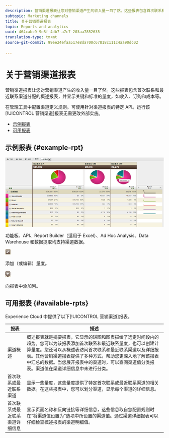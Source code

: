```yaml
---
description: 营销渠道报表让您对营销渠道产生的收入量一目了然。这些报表包含首次联系和最近联系渠道分配的概述报表，并显示关键和标准的量度，如收入、订购和成本等。
subtopic: Marketing channels
title: 关于营销渠道报表
topic: Reports and analytics
uuid: 464cabc9-9e8f-4db7-a7c7-203aa7852635
translation-type: tm+mt
source-git-commit: 99ee24efaa517e8da700c67818c111c4aa90dc02

---
```



# 关于营销渠道报表

营销渠道报表让您对营销渠道产生的收入量一目了然。这些报表包含首次联系和最近联系渠道分配的概述报表，并显示关键和标准的量度，如收入、订购和成本等。

在管理工具中配置渠道定义规则。可使用针对渠道报表的特定 API。运行该[!UICONTROL 营销渠道]报表无需更改外部实施。

* [示例报表](/help/components/c-marketing-channels/c-overview.md)
* [可用报表](/help/components/c-marketing-channels/c-overview.md)

## 示例报表 {#example-rpt}

![](assets/overview.png)

功能板、API、Report Builder（适用于 Excel）、Ad Hoc Analysis、Data Warehouse 和数据提取均支持渠道数据。

![](assets/metric_edit_icon.png)

添加（或编辑）量度。

![](assets/add_column_icon.png)

向报表中添加列。

## 可用报表 {#available-rpts}

Experience Cloud 中提供了以下[!UICONTROL 营销渠道]报表。

| 报表 | 描述 |
|--- |--- |
| 渠道概述 | 概述报表就是摘要报表，它显示的饼图和图表描绘了选定时间段内的趋势。您可以为该报表添加首次联系和最近联系量度，也可以创建计算量度。您还可以从概述表访问首次联系和最近联系渠道以及详细报表。其他营销渠道报表提供了多种方式，帮助您更深入地了解该报表中汇总的数据。当您展开报表中的渠道时，可以查阅渠道值分类报表。渠道值在渠道详细信息中未进行分类。 |
| 首次联系或最近联系渠道 | 显示一些量度，这些量度提供了特定首次联系或最近联系渠道的相关数据。在这些报表中，您可以划分渠道，显示每个渠道的详细信息。 |
| 首次联系或最近联系渠道详细信息 | 显示页面名称和反向链接等详细信息，这些信息取自您配置规则时在“将渠道值设置为”选项中所设置的渠道值。通过渠道详细报表可以仔细检查概述报表的渠道明细值。 |
